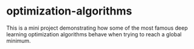 # optimization-algorithms
This is a mini project demonstrating how some of the most famous deep learning optimization algorithms behave when trying to reach a global minimum.

